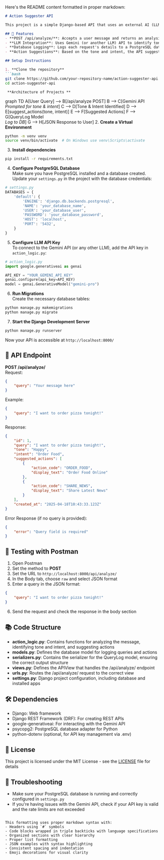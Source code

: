 Here's the README content formatted in proper markdown:

```markdown
# Action Suggester API

This project is a simple Django-based API that uses an external AI (LLM, such as Gemini API) to analyze the tone and intent of a user's message and suggests relevant actions. The results, including the query, tone, intent, and suggested actions, are logged to a PostgreSQL database.

## 🚀 Features
- **POST /api/analyze/**: Accepts a user message and returns an analysis of the tone and intent along with suggested actions
- **LLM Integration**: Uses Gemini (or another LLM) API to identify tone and intent
- **Database Logging**: Logs each request's details to a PostgreSQL database
- **Action Suggestions**: Based on the tone and intent, the API suggests up to 3 predefined actions

## Setup Instructions

1. **Clone the repository**
```bash
git clone https://github.com/your-repository-name/action-suggester-api.git
cd action-suggester-api
```
     **Architecture of Projects **
  graph TD
    A[User Query] --> B[/api/analyze POST]
    B --> C[Gemini API<br><i>Prompted for tone & intent</i>]
    C --> D[Tone & Intent Identified]
    D --> E[suggest_actions(tone, intent)]
    E --> F[Suggested Actions]
    F --> G[QueryLog Model<br><i>Log to DB</i>]
    G --> H[JSON Response to User]
2. **Create a Virtual Environment**
```bash
python -m venv venv
source venv/bin/activate  # On Windows use venv\Scripts\activate
```

3. **Install dependencies**
```bash
pip install -r requirements.txt
```

4. **Configure PostgreSQL Database**  
Make sure you have PostgreSQL installed and a database created. Update your `settings.py` in the project with the database credentials:

```python
# settings.py
DATABASES = {
    'default': {
        'ENGINE': 'django.db.backends.postgresql',
        'NAME': 'your_database_name',
        'USER': 'your_database_user',
        'PASSWORD': 'your_database_password',
        'HOST': 'localhost',
        'PORT': '5432',
    }
}
```

5. **Configure LLM API Key**  
To connect to the Gemini API (or any other LLM), add the API key in `action_logic.py`:

```python
# action_logic.py
import google.generativeai as genai

API_KEY = "YOUR_GEMINI_API_KEY"
genai.configure(api_key=API_KEY)
model = genai.GenerativeModel("gemini-pro")
```

6. **Run Migrations**  
Create the necessary database tables:
```bash
python manage.py makemigrations
python manage.py migrate
```

7. **Start the Django Development Server**
```bash
python manage.py runserver
```
Now your API is accessible at `http://localhost:8000/`

## 📡 API Endpoint

**POST /api/analyze/**  
Request:
```json
{
    "query": "Your message here"
}
```

Example:
```json
{
    "query": "I want to order pizza tonight!"
}
```

Response:
```json
{
    "id": 1,
    "query": "I want to order pizza tonight!",
    "tone": "Happy",
    "intent": "Order Food",
    "suggested_actions": [
        {
            "action_code": "ORDER_FOOD",
            "display_text": "Order Food Online"
        },
        {
            "action_code": "SHARE_NEWS",
            "display_text": "Share Latest News"
        }
    ],
    "created_at": "2025-04-18T10:43:33.123Z"
}
```

Error Response (if no query is provided):
```json
{
    "error": "Query field is required"
}
```

## 🧪 Testing with Postman
1. Open Postman
2. Set the method to **POST**
3. Set the URL to `http://localhost:8000/api/analyze/`
4. In the Body tab, choose `raw` and select JSON format
5. Enter a query in the JSON format:
```json
{
    "query": "I want to order pizza tonight!"
}
```
6. Send the request and check the response in the body section

## 📚 Code Structure
- **action_logic.py**: Contains functions for analyzing the message, identifying tone and intent, and suggesting actions
- **models.py**: Defines the database model for logging queries and actions
- **serializers.py**: Contains the serializer for the QueryLog model, ensuring the correct output structure
- **views.py**: Defines the APIView that handles the /api/analyze/ endpoint
- **urls.py**: Routes the /api/analyze/ request to the correct view
- **settings.py**: Django project configuration, including database and installed apps

## 🛠️ Dependencies
- Django: Web framework
- Django REST Framework (DRF): For creating REST APIs
- google-generativeai: For interacting with the Gemini API
- psycopg2: PostgreSQL database adapter for Python
- python-dotenv (optional, for API key management via .env)

## 🎉 License
This project is licensed under the MIT License - see the [LICENSE](LICENSE) file for details

## 🚀 Troubleshooting
- Make sure your PostgreSQL database is running and correctly configured in `settings.py`
- If you're having issues with the Gemini API, check if your API key is valid and the rate limits are not exceeded
```

This formatting uses proper markdown syntax with:
- Headers using `#` symbols
- Code blocks wrapped in triple backticks with language specifications
- Organized sections with clear hierarchy
- Proper list formatting
- JSON examples with syntax highlighting
- Consistent spacing and indentation
- Emoji decorations for visual clarity

